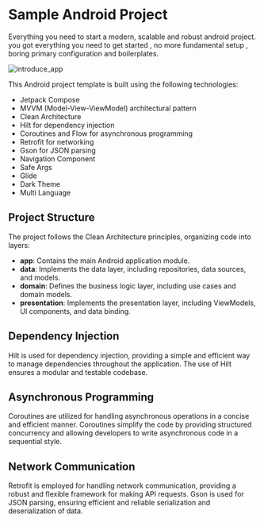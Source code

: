 # Sample Android Project

Everything you need to start a modern, scalable and robust android project.
you got everything you need to get started , no more fundamental setup , boring primary configuration and boilerplates.

![introduce_app](https://github.com/MojtabaArabBaseri/SampleProject/assets/56076138/d2cb4c84-203a-49ea-9d84-43450560c8a2)

This Android project template is built using the following technologies:

- Jetpack Compose 
- MVVM (Model-View-ViewModel) architectural pattern
- Clean Architecture
- Hilt for dependency injection
- Coroutines and Flow for asynchronous programming
- Retrofit for networking
- Gson for JSON parsing
- Navigation Component
- Safe Args
- Glide
- Dark Theme
- Multi Language

## Project Structure

The project follows the Clean Architecture principles, organizing code into layers:

- **app**: Contains the main Android application module.
- **data**: Implements the data layer, including repositories, data sources, and models.
- **domain**: Defines the business logic layer, including use cases and domain models.
- **presentation**: Implements the presentation layer, including ViewModels, UI components, and data binding.

## Dependency Injection

Hilt is used for dependency injection, providing a simple and efficient way to manage dependencies throughout the application. The use of Hilt ensures a modular and testable codebase.

## Asynchronous Programming

Coroutines are utilized for handling asynchronous operations in a concise and efficient manner. Coroutines simplify the code by providing structured concurrency and allowing developers to write asynchronous code in a sequential style.

## Network Communication

Retrofit is employed for handling network communication, providing a robust and flexible framework for making API requests. Gson is used for JSON parsing, ensuring efficient and reliable serialization and deserialization of data.
